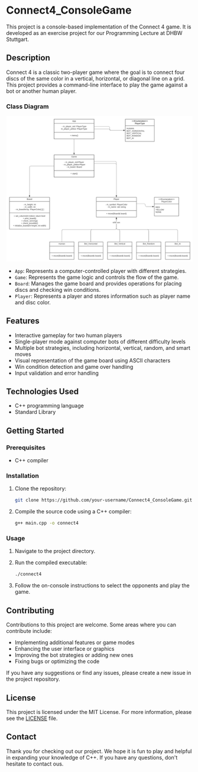 
# Connect4_ConsoleGame

This project is a console-based implementation of the Connect 4 game. It is developed as an exercise project for our Programming Lecture at DHBW Stuttgart.

## Description

Connect 4 is a classic two-player game where the goal is to connect four discs of the same color in a vertical, horizontal, or diagonal line on a grid. This project provides a command-line interface to play the game against a bot or another human player.

### Class Diagram

<img src="/UML_Diagram.png" alt="Alt text" title="Optional title">

- `App`: Represents a computer-controlled player with different strategies.
- `Game`: Represents the game logic and controls the flow of the game.
- `Board`: Manages the game board and provides operations for placing discs and checking win conditions.
- `Player`: Represents a player and stores information such as player name and disc color.


## Features

- Interactive gameplay for two human players
- Single-player mode against computer bots of different difficulty levels
- Multiple bot strategies, including horizontal, vertical, random, and smart moves
- Visual representation of the game board using ASCII characters
- Win condition detection and game over handling
- Input validation and error handling

## Technologies Used

- C++ programming language
- Standard Library

## Getting Started

### Prerequisites

- C++ compiler

### Installation

1. Clone the repository:

   ```bash
   git clone https://github.com/your-username/Connect4_ConsoleGame.git

2. Compile the source code using a C++ compiler:

   ```bash
   g++ main.cpp -o connect4

### Usage

1. Navigate to the project directory.

2. Run the compiled executable:

   ```bash
   ./connect4

4. Follow the on-console instructions to select the opponents and play the game.


## Contributing

Contributions to this project are welcome. Some areas where you can contribute include:

 - Implementing additional features or game modes 
 - Enhancing the user interface or graphics 
 - Improving the bot strategies or adding new ones
 - Fixing bugs or optimizing the code 
 
 If you have any suggestions or find any issues, please create a new issue in the project repository.

## License

This project is licensed under the MIT License. For more information, please see the [LICENSE](LICENSE.md) file.


## Contact

Thank you for checking out our project. We hope it is fun to play and helpful in expanding your knowledge of C++. If you have any questions, don't hesitate to contact ous.




